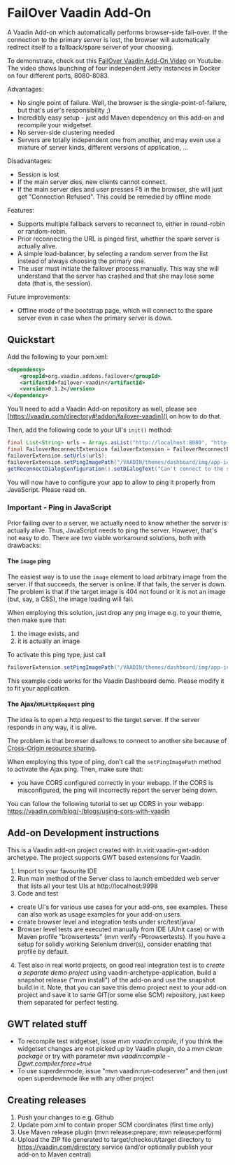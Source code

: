 # FailOver Vaadin Add-On

A Vaadin Add-on which automatically performs browser-side fail-over. If the connection to the primary server is lost,
the browser will automatically redirect itself to a fallback/spare server of your choosing.

To demonstrate, check out this [FailOver Vaadin Add-On Video](https://www.youtube.com/watch?v=hWkMIDWM-E8) on Youtube.
The video shows launching of four independent Jetty instances in Docker on four different ports, 8080-8083.

Advantages:

* No single point of failure. Well, the browser is the single-point-of-failure, but that's user's responsibility ;)
* Incredibly easy setup - just add Maven dependency on this add-on and recompile your widgetset.
* No server-side clustering needed
* Servers are totally independent one from another, and may even use a mixture of server kinds,
  different versions of application, ...

Disadvantages:

* Session is lost
* If the main server dies, new clients cannot connect.
* If the main server dies and user presses F5 in the browser, she will just get "Connection Refused".
  This could be remedied by offline mode

Features:

* Supports multiple fallback servers to reconnect to, either in round-robin or random-robin.
* Prior reconnecting the URL is pinged first, whether the spare server is actually alive.
* A simple load-balancer, by selecting a random server from the list instead of always choosing the primary one.
* The user must initiate the failover process manually. This way she will understand that the server has crashed and that she may lose some data (that is, the session).

Future improvements:

* Offline mode of the bootstrap page, which will connect to the spare server even 
  in case when the primary server is down.

## Quickstart

Add the following to your pom.xml:
```xml
<dependency>
    <groupId>org.vaadin.addons.failover</groupId>
    <artifactId>failover-vaadin</artifactId>
    <version>0.1.2</version>
</dependency>
```
You'll need to add a Vaadin Add-on repository as well, please see [https://vaadin.com/directory#!addon/failover-vaadin]() on how to do that.

Then, add the following code to your UI's `init()` method:

```java
final List<String> urls = Arrays.asList("http://localhost:8080", "http://localhost:8081", "http://localhost:8082", "http://localhost:8083");
final FailoverReconnectExtension failoverExtension = FailoverReconnectExtension.addTo(this);
failoverExtension.setUrls(urls);
failoverExtension.setPingImagePath("/VAADIN/themes/dashboard/img/app-icon.png");
getReconnectDialogConfiguration().setDialogText("Can't connect to the server. The network may be down, or the server has crashed. Press the 'Try Spare Servers' button to try to connect to fallback server.");
```

You will now have to configure your app to allow to ping it properly from JavaScript. Please read on.

### Important - Ping in JavaScript

Prior failing over to a server, we actually need to know whether the server is actually alive. Thus, JavaScript needs to ping the server.
However, that's not easy to do. There are two viable workaround solutions, both with drawbacks:

#### The `image` ping

The easiest way is to use the `image` element to load arbitrary image from the server. If that succeeds, the server is online. 
If that fails, the server is down. The problem is that if the target image is 404 not found or
it is not an image (but, say, a CSS), the image loading will fail.

When employing this solution, just drop any png image e.g. to your theme, then make sure that:

1. the image exists, and
2. it is actually an image

To activate this ping type, just call
```java
failoverExtension.setPingImagePath("/VAADIN/themes/dashboard/img/app-icon.png");
```

This example code works for the Vaadin Dashboard demo. Please modify it to fit your application.

#### The Ajax/`XMLHttpRequest` ping

The idea is to open a http request to the target server. If the server responds in any way, it is alive.

The problem is that browser disallows to connect to another site because of [Cross-Origin resource sharing](https://en.wikipedia.org/wiki/Cross-origin_resource_sharing). 

When employing this type of ping, don't call the `setPingImagePath` method to activate the Ajax ping. Then, make sure that:
 
* you have CORS configured correctly in your webapp. If the CORS is misconfigured, the ping will incorrectly report the server being down.

You can follow the following tutorial to set up CORS in your webapp: https://vaadin.com/blog/-/blogs/using-cors-with-vaadin

## Add-on Development instructions 

This is a Vaadin add-on project created with in.virit:vaadin-gwt-addon archetype.
The project supports GWT based extensions for Vaadin.

1. Import to your favourite IDE
2. Run main method of the Server class to launch embedded web server that lists all your test UIs at http://localhost:9998
3. Code and test
  * create UI's for various use cases for your add-ons, see examples. These can also work as usage examples for your add-on users.
  * create browser level and integration tests under src/test/java/
  * Browser level tests are executed manually from IDE (JUnit case) or with Maven profile "browsertests" (mvn verify -Pbrowsertests). If you have a setup for solidly working Selenium driver(s), consider enabling that profile by default.
4. Test also in real world projects, on good real integration test is to *create a separate demo project* using vaadin-archetype-application, build a snapshot release ("mvn install") of the add-on and use the snapshot build in it. Note, that you can save this demo project next to your add-on project and save it to same GIT(or some else SCM) repository, just keep them separated for perfect testing.


## GWT related stuff

* To recompile test widgetset, issue *mvn vaadin:compile*, if you think the widgetset changes are not picked up by Vaadin plugin, do a *mvn clean package* or try with parameter *mvn vaadin:compile -Dgwt.compiler.force=true*
* To use superdevmode, issue "mvn vaadin:run-codeserver" and then just open superdevmode like with any other project

## Creating releases

1. Push your changes to e.g. Github 
2. Update pom.xml to contain proper SCM coordinates (first time only)
3. Use Maven release plugin (mvn release:prepare; mvn release:perform)
4. Upload the ZIP file generated to target/checkout/target directory to https://vaadin.com/directory service (and/or optionally publish your add-on to Maven central)

